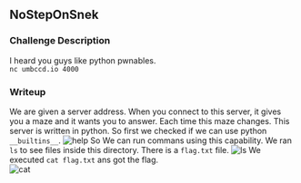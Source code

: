 ## NoStepOnSnek

### Challenge Description  
I heard you guys like python pwnables.  
`nc umbccd.io 4000`  

### Writeup
We are given a server address. When you connect to this server, it gives you a maze and it wants you to answer. Each time this maze changes. This server is written in python. So first we checked if we can use python `__builtins__`. 
![help]()
So We can run commans using this capability. We ran `ls` to see files inside this directory. There is a `flag.txt` file. 
![ls]()
We executed `cat flag.txt` ans got the flag.  
![cat]()